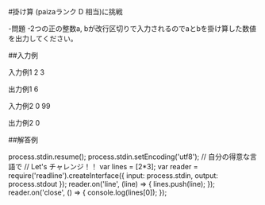 #掛け算 (paizaランク D 相当)に挑戦


-問題
-2つの正の整数a, bが改行区切りで入力されるのでaとbを掛け算した数値を出力してください。

##入力例

入力例1
2
3

出力例1
6

入力例2
0
99

出力例2
0

##解答例

process.stdin.resume();
process.stdin.setEncoding('utf8');
// 自分の得意な言語で
// Let's チャレンジ！！
var lines = [2*3];
var reader = require('readline').createInterface({
  input: process.stdin,
  output: process.stdout
});
reader.on('line', (line) => {
  lines.push(line);
});
reader.on('close', () => {
  console.log(lines[0]);
});
